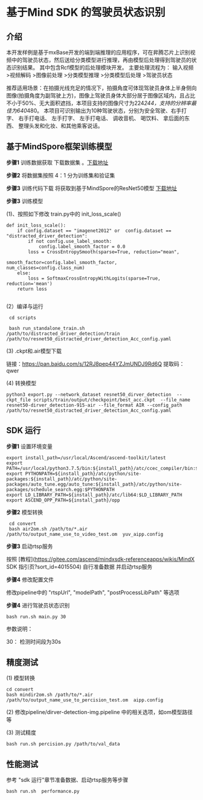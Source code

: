#  基于Mind SDK 的驾驶员状态识别

## 介绍

本开发样例是基于mxBase开发的端到端推理的应用程序，可在昇腾芯片上识别视频中的驾驶员状态，然后送给分类模型进行推理，再由模型后处理得到驾驶员的状态识别结果。 其中包含Rcf模型的后处理模块开发。 主要处理流程为：  输入视频>视频解码  >图像前处理 >分类模型推理 >分类模型后处理 >驾驶员状态

推荐适用场景：在拍摄光线充足的情况下，拍摄角度可体现驾驶员身体上半身侧向图像(拍摄角度为副驾驶上方)，图像上驾驶员身体大部分居于图像区域内，且占比不小于50%、无大面积遮挡，本项目支持的图像尺寸为224*244，支持的分辨率最佳为640*480。 本项目可识别输出为10种驾驶状态，分别为安全驾驶、右手打字、 右手打电话、 左手打字、 左手打电话、 调收音机、 喝饮料、 拿后面的东西、 整理头发和化妆、和其他乘客说话。

## 基于MindSpore框架训练模型

**步骤1** 训练数据获取 下载数据集 。[下载地址](https://www.kaggle.com/c/state-farm-distracted-driver-detection/leaderboard)

**步骤2** 将数据集按照 4：1 分为训练集和验证集

**步骤3** 训练代码下载  将获取到基于MindSpore的ResNet50模型 [下载地址](https://www.hiascend.com/zh/software/modelzoo/detail/C/ea8c34895d1b4697b3f1e940da1e97d2)

**步骤3** 训练模型

(1)、按照如下修改 train.py中的 init_loss_scale()

```
def init_loss_scale():
    if config.dataset == "imagenet2012" or  config.dataset == "distracted_driver_detection":  
        if not config.use_label_smooth:
            config.label_smooth_factor = 0.0
        loss = CrossEntropySmooth(sparse=True, reduction="mean",
                                  smooth_factor=config.label_smooth_factor, num_classes=config.class_num)
    else:
        loss = SoftmaxCrossEntropyWithLogits(sparse=True, reduction='mean')
    return loss


```

(2）编译与运行

```
 cd scripts
 
 bash run_standalone_train.sh /path/to/distracted_driver_detection/train /path/to/resnet50_distracted_driver_detection_Acc_config.yaml
```
(3) .ckpt和.air模型下载

链接：https://pan.baidu.com/s/12RJ8pep44YZJmUNDJ9Rd6Q 
提取码：qwer

(4) 转换模型

```
python3 export.py --network_dataset resnet50_dirver_detection  --ckpt_file scripts/train/output/checkpoint/best_acc.ckpt  --file_name resnet50-dirver_detection-915-air --file_format AIR --config_path /path/to/resnet50_distracted_driver_detection_Acc_config.yaml
```

## SDK 运行

**步骤1** 设置环境变量

```
export install_path=/usr/local/Ascend/ascend-toolkit/latest
export PATH=/usr/local/python3.7.5/bin:${install_path}/atc/ccec_compiler/bin:${install_path}/atc/bin:$PATH
export PYTHONPATH=${install_path}/atc/python/site-packages:${install_path}/atc/python/site-packages/auto_tune.egg/auto_tune:${install_path}/atc/python/site-packages/schedule_search.egg:$PYTHONPATH
export LD_LIBRARY_PATH=${install_path}/atc/lib64:$LD_LIBRARY_PATH
export ASCEND_OPP_PATH=${install_path}/opp
```

**步骤2** 模型转换

```
 cd convert
 bash air2om.sh /path/to/*.air  /path/to/output_name_use_to_video_test.om  yuv_aipp.config
```

**步骤3**  启动rtsp服务

按照 [教程](https://gitee.com/ascend/mindxsdk-referenceapps/wikis/MindX SDK 指引页?sort_id=4015504) 自行准备数据 并启动rtsp服务

**步骤4** 修改配置文件

修改pipeline中的 "rtspUrl", "modelPath", "postProcessLibPath" 等选项

**步骤4** 进行驾驶员状态识别

```
bash run.sh main.py 30    
```

参数说明：

30： 检测时间段为30s

## 精度测试

(1) 模型转换

```
cd convert
bash mindir2om.sh /path/to/*.air  /path/to/output_name_use_to_percision_test.om  aipp.config
```

(2)  修改pipeline/dirver-detection-img.pipeline 中的相关选项，如om模型路径等

(3) 测试精度

```
bash run.sh percision.py /path/to/val_data  
```

## 性能测试

参考 "sdk 运行"章节准备数据、启动rtsp服务等步骤

```
bash run.sh  performance.py 
```
